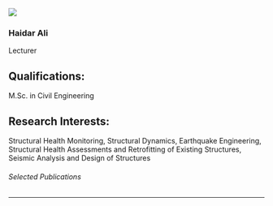[![](https://giki.edu.pk/wp-content/uploads/2022/01/proffile-500x500.jpg)](https://giki.edu.pk/wp-content/uploads/2022/01/proffile.jpg)
### Haidar Ali
Lecturer
## Qualifications:
M.Sc. in Civil Engineering
## Research Interests:
Structural Health Monitoring, Structural Dynamics, Earthquake Engineering, Structural Health Assessments and Retrofitting of Existing Structures, Seismic Analysis and Design of Structures
###### Selected Publications
* * *
